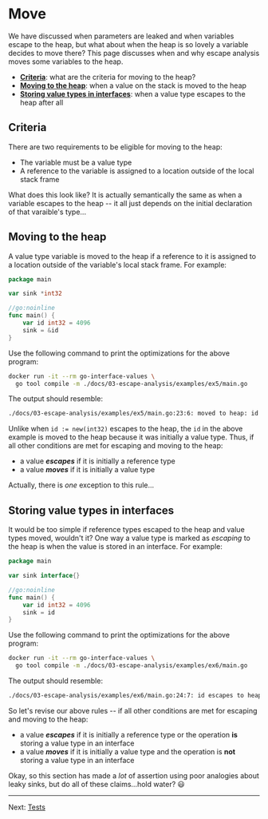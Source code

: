 # Move

We have discussed when parameters are leaked and when variables escape to the heap, but what about when the heap is so lovely a variable decides to move there? This page discusses when and why escape analysis moves some variables to the heap.

* [**Criteria**](#criteria): what are the criteria for moving to the heap?
* [**Moving to the heap**](#moving-to-the-heap): when a value on the stack is moved to the heap
* [**Storing value types in interfaces**](#storing-value-types-in-interfaces): when a value type escapes to the heap after all

## Criteria

There are two requirements to be eligible for moving to the heap:

* The variable must be a value type
* A reference to the variable is assigned to a location outside of the local stack frame

What does this look like? It is actually semantically the same as when a variable escapes to the heap -- it all just depends on the initial declaration of that varaible's type...

## Moving to the heap

A value type variable is moved to the heap if a reference to it is assigned to a location outside of the variable's local stack frame. For example:

```go
package main

var sink *int32

//go:noinline
func main() {
	var id int32 = 4096
	sink = &id
}
```

Use the following command to print the optimizations for the above program:

```bash
docker run -it --rm go-interface-values \
  go tool compile -m ./docs/03-escape-analysis/examples/ex5/main.go
```

The output should resemble:

```bash
./docs/03-escape-analysis/examples/ex5/main.go:23:6: moved to heap: id
```

Unlike when `id := new(int32)` escapes to the heap, the `id` in the above example is moved to the heap because it was initially a value type. Thus, if all other conditions are met for escaping and moving to the heap:

* a value _**escapes**_ if it is initially a reference type
* a value _**moves**_ if it is initially a value type

Actually, there is _one_ exception to this rule...


## Storing value types in interfaces

It would be too simple if reference types escaped to the heap and value types moved, wouldn't it? One way a value type is marked as _escaping_ to the heap is when the value is stored in an interface. For example:

```go
package main

var sink interface{}

//go:noinline
func main() {
	var id int32 = 4096
	sink = id
}
```

Use the following command to print the optimizations for the above program:

```bash
docker run -it --rm go-interface-values \
  go tool compile -m ./docs/03-escape-analysis/examples/ex6/main.go
```

The output should resemble:

```bash
./docs/03-escape-analysis/examples/ex6/main.go:24:7: id escapes to heap
```

So let's revise our above rules -- if all other conditions are met for escaping and moving to the heap:

* a value _**escapes**_ if it is initially a reference type or the operation **is** storing a value type in an interface
* a value _**moves**_ if it is initially a value type and the operation is **not** storing a value type in an interface

Okay, so this section has made a _lot_ of assertion using poor analogies about leaky sinks, but do all of these claims...hold water? :smiley:

---

Next: [Tests](./05-tests.md)
